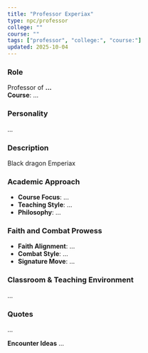 ```yaml
---
title: "Professor Experiax"
type: npc/professor
college: ""
course: ""
tags: ["professor", "college:", "course:"]
updated: 2025-10-04
---
```


### Role
Professor of **...**  
**Course**: ...

### Personality
...

### Description
Black dragon Emperiax

### Academic Approach
- **Course Focus**: ...
- **Teaching Style**: ...
- **Philosophy**: ...

### Faith and Combat Prowess
- **Faith Alignment**: ...
- **Combat Style**: ...
- **Signature Move**: ...

### Classroom & Teaching Environment
...

### Quotes
...

**Encounter Ideas**
...
